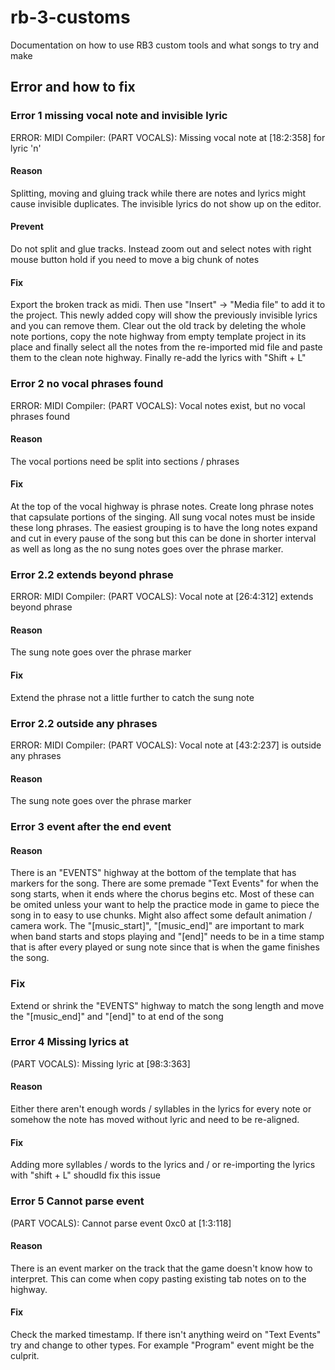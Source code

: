 # rb-3-customs
Documentation on how to use RB3 custom tools and what songs to try and make

## Error and how to fix

### Error 1 missing vocal note and invisible lyric
ERROR: MIDI Compiler: (PART VOCALS): Missing vocal note at [18:2:358] for lyric 'n'

#### Reason
Splitting, moving and gluing track while there are notes and lyrics might cause invisible duplicates. The invisible lyrics do not show up on the editor.

#### Prevent
Do not split and glue tracks. Instead zoom out and select notes with right mouse button hold if you need to move a big chunk of notes

#### Fix
Export the broken track as midi. Then use "Insert" -> "Media file" to add it to the project. This newly added copy will show the previously invisible lyrics and you can remove them. Clear out the old track by deleting the whole note portions, copy the note highway from empty template project in its place and finally select all the notes from the re-imported mid file and paste them to the clean note highway. Finally re-add the lyrics with "Shift + L" 

### Error 2 no vocal phrases found
ERROR: MIDI Compiler: (PART VOCALS): Vocal notes exist, but no vocal phrases found

#### Reason
The vocal portions need be split into sections / phrases

#### Fix
At the top of the vocal highway is phrase notes. Create long phrase notes that capsulate portions of the singing. All sung vocal notes must be inside these long phrases. The easiest grouping is to have the long notes expand and cut in every pause of the song but this can be done in shorter interval as well as long as the no sung notes goes over the phrase marker.

### Error 2.2 extends beyond phrase
ERROR: MIDI Compiler: (PART VOCALS): Vocal note at [26:4:312] extends beyond phrase

#### Reason
The sung note goes over the phrase marker

#### Fix
Extend the phrase not a little further to catch the sung note

### Error 2.2 outside any phrases
ERROR: MIDI Compiler: (PART VOCALS): Vocal note at [43:2:237] is outside any phrases

#### Reason
The sung note goes over the phrase marker


### Error 3 event after the end event

#### Reason
There is an "EVENTS" highway at the bottom of the template that has markers for the song. There are some premade "Text Events" for when the song starts, when it ends where the chorus begins etc. Most of these can be omited unless your want to help the practice mode in game to piece the song in to easy to use chunks. Might also affect some default animation / camera work.
The "[music_start]", "[music_end]" are important to mark when band starts and stops playing and "[end]" needs to be in a time stamp that is after every played or sung note since that is when the game finishes the song.

### Fix
Extend or shrink the "EVENTS" highway to match the song length and move the "[music_end]" and "[end]" to at end of the song

### Error 4 Missing lyrics at
(PART VOCALS): Missing lyric at [98:3:363]

#### Reason
Either there aren't enough words / syllables in the lyrics for every note or somehow the note has moved without lyric and need to be re-aligned.

#### Fix
Adding more syllables / words to the lyrics and / or re-importing the lyrics with "shift + L" shoudld fix this issue

### Error 5 Cannot parse event
(PART VOCALS): Cannot parse event 0xc0 at [1:3:118]

#### Reason
There is an event marker on the track that the game doesn't know how to interpret. This can come when copy pasting existing tab notes on to the highway.

#### Fix
Check the marked timestamp. If there isn't anything weird on "Text Events" try and change to other types. For example "Program" event might be the culprit.
